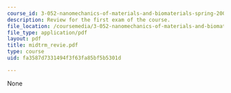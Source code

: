 ```yaml
---
course_id: 3-052-nanomechanics-of-materials-and-biomaterials-spring-2007
description: Review for the first exam of the course.
file_location: /coursemedia/3-052-nanomechanics-of-materials-and-biomaterials-spring-2007/fa3587d7331494f3f63fa85bf5b5301d_midtrm_revie.pdf
file_type: application/pdf
layout: pdf
title: midtrm_revie.pdf
type: course
uid: fa3587d7331494f3f63fa85bf5b5301d

---
```

None